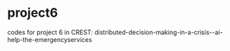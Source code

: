 # project6
codes for project 6 in CREST: distributed-decision-making-in-a-crisis--ai-help-the-emergencyservices

